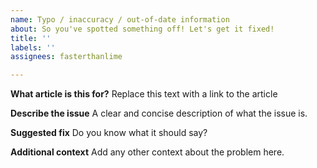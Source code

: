 ```yaml
---
name: Typo / inaccuracy / out-of-date information
about: So you've spotted something off! Let's get it fixed!
title: ''
labels: ''
assignees: fasterthanlime

---
```


**What article is this for?**
Replace this text with a link to the article

**Describe the issue**
A clear and concise description of what the issue is.

**Suggested fix**
Do you know what it should say?

**Additional context**
Add any other context about the problem here.
